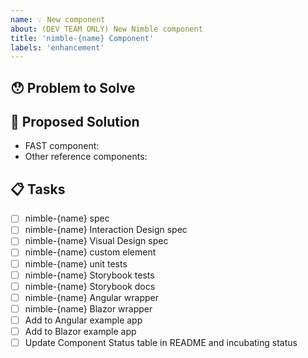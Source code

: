 ```yaml
---
name: 💡 New component
about: (DEV TEAM ONLY) New Nimble component
title: 'nimble-{name} Component'
labels: 'enhancement'
---
```


## 😯 Problem to Solve

<!-- List any clients/contacts that specifically need this component, or note that the component just adds general utility. -->

## 💁 Proposed Solution

- FAST component: <!-- e.g. https://explore.fast.design/components/fast-button -->
- Other reference components: <!-- e.g. https://material.angular.io/components/button/overview -->

<!-- List any requirements/features beyond what is provided by the FAST component. -->

## 📋 Tasks

<!-- Refer to [CONTR
IBUTING](https://github.com/ni/nimble/blob/main/packages/nimble-components/CONTRIBUTING.md) for details -->

- [ ] nimble-{name} spec
- [ ] nimble-{name} Interaction Design spec
- [ ] nimble-{name} Visual Design spec
- [ ] nimble-{name} custom element
- [ ] nimble-{name} unit tests
- [ ] nimble-{name} Storybook tests
- [ ] nimble-{name} Storybook docs
- [ ] nimble-{name} Angular wrapper
- [ ] nimble-{name} Blazor wrapper
- [ ] Add to Angular example app
- [ ] Add to Blazor example app
- [ ] Update Component Status table in README and incubating status
